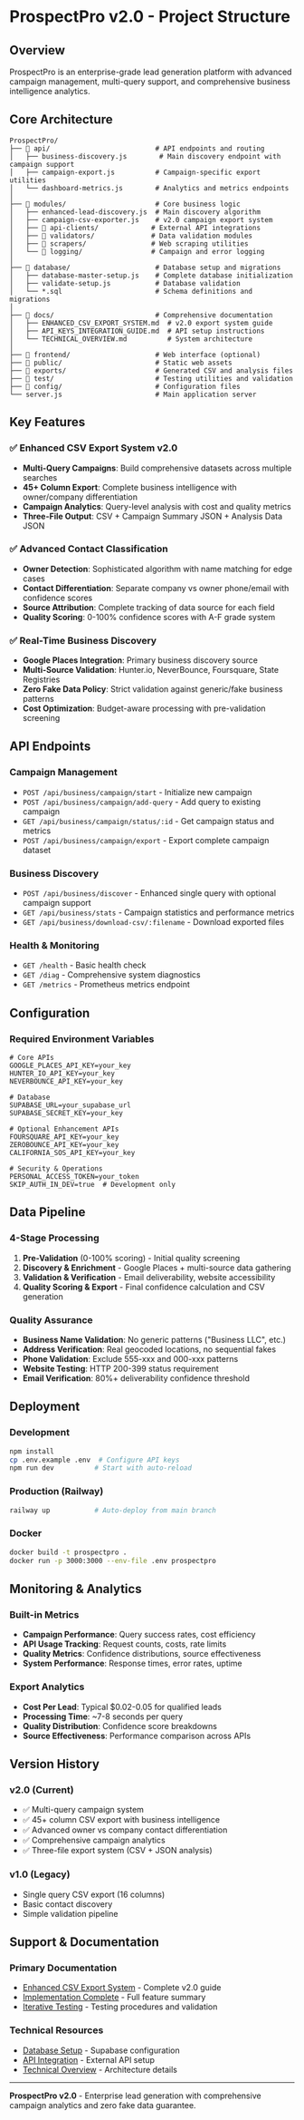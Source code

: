 # ProspectPro v2.0 - Project Structure

## Overview

ProspectPro is an enterprise-grade lead generation platform with advanced campaign management, multi-query support, and comprehensive business intelligence analytics.

## Core Architecture

```
ProspectPro/
├── 📁 api/                          # API endpoints and routing
│   ├── business-discovery.js        # Main discovery endpoint with campaign support
│   ├── campaign-export.js          # Campaign-specific export utilities
│   └── dashboard-metrics.js        # Analytics and metrics endpoints
│
├── 📁 modules/                      # Core business logic
│   ├── enhanced-lead-discovery.js  # Main discovery algorithm
│   ├── campaign-csv-exporter.js    # v2.0 campaign export system
│   ├── 📁 api-clients/             # External API integrations
│   ├── 📁 validators/              # Data validation modules
│   ├── 📁 scrapers/                # Web scraping utilities
│   └── 📁 logging/                 # Campaign and error logging
│
├── 📁 database/                     # Database setup and migrations
│   ├── database-master-setup.js    # Complete database initialization
│   ├── validate-setup.js           # Database validation
│   └── *.sql                       # Schema definitions and migrations
│
├── 📁 docs/                         # Comprehensive documentation
│   ├── ENHANCED_CSV_EXPORT_SYSTEM.md  # v2.0 export system guide
│   ├── API_KEYS_INTEGRATION_GUIDE.md  # API setup instructions
│   └── TECHNICAL_OVERVIEW.md          # System architecture
│
├── 📁 frontend/                     # Web interface (optional)
├── 📁 public/                       # Static web assets
├── 📁 exports/                      # Generated CSV and analysis files
├── 📁 test/                         # Testing utilities and validation
├── 📁 config/                       # Configuration files
└── server.js                       # Main application server
```

## Key Features

### ✅ Enhanced CSV Export System v2.0

- **Multi-Query Campaigns**: Build comprehensive datasets across multiple searches
- **45+ Column Export**: Complete business intelligence with owner/company differentiation
- **Campaign Analytics**: Query-level analysis with cost and quality metrics
- **Three-File Output**: CSV + Campaign Summary JSON + Analysis Data JSON

### ✅ Advanced Contact Classification

- **Owner Detection**: Sophisticated algorithm with name matching for edge cases
- **Contact Differentiation**: Separate company vs owner phone/email with confidence scores
- **Source Attribution**: Complete tracking of data source for each field
- **Quality Scoring**: 0-100% confidence scores with A-F grade system

### ✅ Real-Time Business Discovery

- **Google Places Integration**: Primary business discovery source
- **Multi-Source Validation**: Hunter.io, NeverBounce, Foursquare, State Registries
- **Zero Fake Data Policy**: Strict validation against generic/fake business patterns
- **Cost Optimization**: Budget-aware processing with pre-validation screening

## API Endpoints

### Campaign Management

- `POST /api/business/campaign/start` - Initialize new campaign
- `POST /api/business/campaign/add-query` - Add query to existing campaign
- `GET /api/business/campaign/status/:id` - Get campaign status and metrics
- `POST /api/business/campaign/export` - Export complete campaign dataset

### Business Discovery

- `POST /api/business/discover` - Enhanced single query with optional campaign support
- `GET /api/business/stats` - Campaign statistics and performance metrics
- `GET /api/business/download-csv/:filename` - Download exported files

### Health & Monitoring

- `GET /health` - Basic health check
- `GET /diag` - Comprehensive system diagnostics
- `GET /metrics` - Prometheus metrics endpoint

## Configuration

### Required Environment Variables

```env
# Core APIs
GOOGLE_PLACES_API_KEY=your_key
HUNTER_IO_API_KEY=your_key
NEVERBOUNCE_API_KEY=your_key

# Database
SUPABASE_URL=your_supabase_url
SUPABASE_SECRET_KEY=your_key

# Optional Enhancement APIs
FOURSQUARE_API_KEY=your_key
ZEROBOUNCE_API_KEY=your_key
CALIFORNIA_SOS_API_KEY=your_key

# Security & Operations
PERSONAL_ACCESS_TOKEN=your_token
SKIP_AUTH_IN_DEV=true  # Development only
```

## Data Pipeline

### 4-Stage Processing

1. **Pre-Validation** (0-100% scoring) - Initial quality screening
2. **Discovery & Enrichment** - Google Places + multi-source data gathering
3. **Validation & Verification** - Email deliverability, website accessibility
4. **Quality Scoring & Export** - Final confidence calculation and CSV generation

### Quality Assurance

- **Business Name Validation**: No generic patterns ("Business LLC", etc.)
- **Address Verification**: Real geocoded locations, no sequential fakes
- **Phone Validation**: Exclude 555-xxx and 000-xxx patterns
- **Website Testing**: HTTP 200-399 status requirement
- **Email Verification**: 80%+ deliverability confidence threshold

## Deployment

### Development

```bash
npm install
cp .env.example .env  # Configure API keys
npm run dev          # Start with auto-reload
```

### Production (Railway)

```bash
railway up           # Auto-deploy from main branch
```

### Docker

```bash
docker build -t prospectpro .
docker run -p 3000:3000 --env-file .env prospectpro
```

## Monitoring & Analytics

### Built-in Metrics

- **Campaign Performance**: Query success rates, cost efficiency
- **API Usage Tracking**: Request counts, costs, rate limits
- **Quality Metrics**: Confidence distributions, source effectiveness
- **System Performance**: Response times, error rates, uptime

### Export Analytics

- **Cost Per Lead**: Typical $0.02-0.05 for qualified leads
- **Processing Time**: ~7-8 seconds per query
- **Quality Distribution**: Confidence score breakdowns
- **Source Effectiveness**: Performance comparison across APIs

## Version History

### v2.0 (Current)

- ✅ Multi-query campaign system
- ✅ 45+ column CSV export with business intelligence
- ✅ Advanced owner vs company contact differentiation
- ✅ Comprehensive campaign analytics
- ✅ Three-file export system (CSV + JSON analysis)

### v1.0 (Legacy)

- Single query CSV export (16 columns)
- Basic contact discovery
- Simple validation pipeline

## Support & Documentation

### Primary Documentation

- [Enhanced CSV Export System](docs/ENHANCED_CSV_EXPORT_SYSTEM.md) - Complete v2.0 guide
- [Implementation Complete](IMPLEMENTATION_COMPLETE_V2.md) - Full feature summary
- [Iterative Testing](ITERATIVE_TESTING_V2.md) - Testing procedures and validation

### Technical Resources

- [Database Setup](docs/DATABASE_CONNECTION_SETUP.md) - Supabase configuration
- [API Integration](docs/API_KEYS_INTEGRATION_GUIDE.md) - External API setup
- [Technical Overview](docs/TECHNICAL_OVERVIEW.md) - Architecture details

---

**ProspectPro v2.0** - Enterprise lead generation with comprehensive campaign analytics and zero fake data guarantee.
